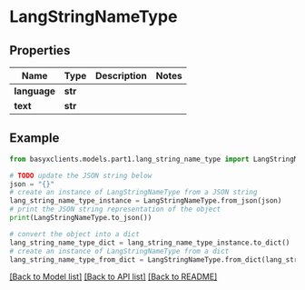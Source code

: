 # LangStringNameType


## Properties

Name | Type | Description | Notes
------------ | ------------- | ------------- | -------------
**language** | **str** |  | 
**text** | **str** |  | 

## Example

```python
from basyxclients.models.part1.lang_string_name_type import LangStringNameType

# TODO update the JSON string below
json = "{}"
# create an instance of LangStringNameType from a JSON string
lang_string_name_type_instance = LangStringNameType.from_json(json)
# print the JSON string representation of the object
print(LangStringNameType.to_json())

# convert the object into a dict
lang_string_name_type_dict = lang_string_name_type_instance.to_dict()
# create an instance of LangStringNameType from a dict
lang_string_name_type_from_dict = LangStringNameType.from_dict(lang_string_name_type_dict)
```
[[Back to Model list]](../README.md#documentation-for-models) [[Back to API list]](../README.md#documentation-for-api-endpoints) [[Back to README]](../README.md)


